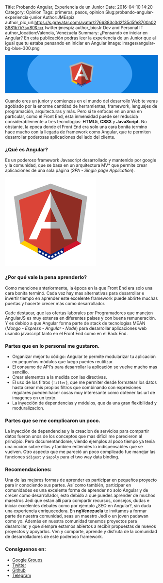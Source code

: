 Title: Probando Angular, Experiencia de un Junior
Date: 2016-04-10 14:20
Category: Opinion
Tags: primeros, pasos, opinion
Slug:probando-angular-experiencia-junior
Author:JMEspiz
author_pic_url:https://s.gravatar.com/avatar/2766383c0d2f35d5fe8700a028881b7b?s=80&r=r
twitter:jmespiz
author_bio:Jr Dev and Personal IT
author_location:Valencia, Venezuela
Summary: ¿Pensando en iniciar en  Angular? En esta publicación podras leer la experiencia de un Junior que al igual que tu estaba pensando en iniciar en Angular
image: images/angular-bg-blue-300.png

![image post](images/angular-bg-blue.png)


Cuando eres un junior y comienzas en el mundo del desarrollo Web te veras agobiado por la enorme cantidad de herramientas, framework, lenguajes de programación, arquitecturas y más. Pero si te enfocas en un area en particular, como el Front End, esta inmensidad puede ser reducida considerablemente a tres tecnologias: **HTML5**, **CSS3** y **JavaScript**. No obstante, la epoca donde el Front End era solo una cara bonita termino hace mucho con la llegada de framework como Angular, que te permiten desarrollar poderosas aplicaciones del lado del cliente.


### ¿Qué es Angular?

Es un poderoso framework Javascript desarrollado y mantenido por google y la comunidad, que se basa en un arquitectura MV* que permite crear aplicaciones de una sola página (_SPA - Single page Application_).

![ngVenezuela Logo](images/logo_angular_ve.png)

### ¿Por qué vale la pena aprenderlo?

Como mencione anteriormente, la época en la que Front End era solo una cara bonita terminó. Cada vez hay mas alternativas para desarrollar e invertir tiempo en aprender este excelente framework puede abrirte muchas puertas y hacerte crecer más como desarrollador.

Cade destacar, que las ofertas laborales por Programadores que manejen AngularJS es muy extensa en diferentes países y con buena remuneración. Y es debido a que Angular forma parte de stack de tecnologias MEAN (_Mongo - Express - Angular - Node_) para desarrollar aplicaciones web usando javascript tanto en el Front End como en el Back End.

### Partes que en lo personal me gustaron.

- Organizar mejor tu código: Angular te permite modularizar tu aplicación en pequeños módulos que luego puedes reutilizar.
- El consumo de API's para desarrollar la aplicación se vuelve mucho mas sencillo.
- Crear elementos a la medida con las directivas.
- El uso de los filtros (`filter`), que me permiter desde formatear los datos hasta crear mis propios filtros que combinando con expresiones regulares pueden hacer cosas muy interesante como obtener las url de imagenes en un texto.
- La inyección de dependencias y módulos, que da una gran flexibilidad y moduralizacion.


### Partes que se me complicaron un poco.

La inyección de dependencias y la creacion de servicios para compartir datos fueron unos de los conceptos que mas difícil me parecieron al principio. Pero documentandome, viendo ejemplos al poco tiempo ya tenia una nocion sobre ellos y tambien entiendes lo indispensables que se vuelven. Otro aspecto que me pareció un poco complicado fue manejar las funciones `$digest`  y `$apply` para el two way data binding.

### Recomendaciones:

Una de las mejores formas de aprender es participar en pequeños proyecto para ir conociendo sus partes. Así como también, participar en comunidades es una excelente forma de aprender no solo Angular y de crecer como desarrollador, esto debido a que puedes aprender de muchos maestros Jedi que estan alli para compartir recursos, consejos, dudas e iniciar excelentes debates como por ejemplo ¿SEO en Angular?, sin duda una experiencia enriquecedora. En **ngVenezuela** te invitamos a formar parte de nuestra comunidad, seas un maestro Jedi o un joven padawan como yo. Además en nuestra comunidad tenemos proyectos para desarrollar, y que siempre estamos abiertos a recibir propuestas de nuevos proyectos y apoyarlos. Ven y comparte, aprende y disfruta de la comunidad de desarrolladores de este poderoso framework.


### Consíguenos en:

- [Google Groups](https://groups.google.com/forum/#!forum/ngVenezuela)
- [Twitter](http://twitter.com/ngVenezuela)
- [Github](https://github.com/ngVenezuela)
- [Telegram](https://telegram.me/ngVenezuela)
